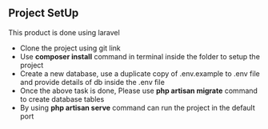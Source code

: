 ## Project SetUp
This product is done using laravel 

<ul>
    <li>Clone the project using git link</li>
    <li>Use <b>composer install</b> command in terminal inside the folder to setup the project </li>
    <li>Create a  new database, use a duplicate copy of .env.example to .env file and provide details of db inside the .env file</li>
    <li>Once the above task is done, Please use <b>php artisan migrate</b> command to create database tables </li>
    <li>By using <b>php artisan serve</b> command can run the project in the default port</li>
<ul>
